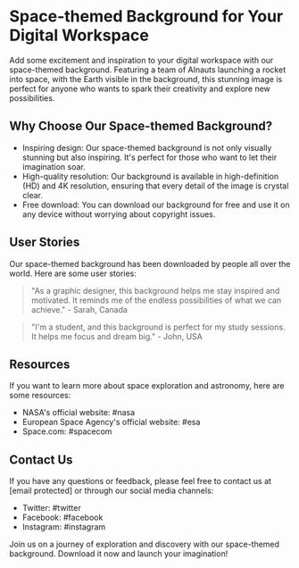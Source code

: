 <!--font:Montserrat-->

# Space-themed Background for Your Digital Workspace

Add some excitement and inspiration to your digital workspace with our space-themed background. Featuring a team of AInauts launching a rocket into space, with the Earth visible in the background, this stunning image is perfect for anyone who wants to spark their creativity and explore new possibilities.

## Why Choose Our Space-themed Background?

- Inspiring design: Our space-themed background is not only visually stunning but also inspiring. It's perfect for those who want to let their imagination soar.
- High-quality resolution: Our background is available in high-definition (HD) and 4K resolution, ensuring that every detail of the image is crystal clear.
- Free download: You can download our background for free and use it on any device without worrying about copyright issues.

## User Stories

Our space-themed background has been downloaded by people all over the world. Here are some user stories:

> "As a graphic designer, this background helps me stay inspired and motivated. It reminds me of the endless possibilities of what we can achieve." - Sarah, Canada

> "I'm a student, and this background is perfect for my study sessions. It helps me focus and dream big." - John, USA

## Resources

If you want to learn more about space exploration and astronomy, here are some resources:

- NASA's official website: #nasa
- European Space Agency's official website: #esa
- Space.com: #spacecom

## Contact Us

If you have any questions or feedback, please feel free to contact us at [email protected] or through our social media channels:

- Twitter: #twitter
- Facebook: #facebook
- Instagram: #instagram

Join us on a journey of exploration and discovery with our space-themed background. Download it now and launch your imagination!

<!--

Write me content for website with wallpaper which alt text is:

"A team of AInauts launching a rocket into space, with the Earth visible in the background."

The name/title of the page should not be 1:1 copy of the alt text but rather a real content of the website which is using this wallpaper.

- Use markdown format 
- Start with heading
- Heading should be short and concise
- The content should look like a real website 
- The website should not be about the wallpaper, wallpaper is just a related background
- Heading should be contain work "wallpaper" or "background"
- Include real sections like references, contact, user stories, etc. use things relevant to the page purpose.
- Feel free to use structure like headings, bullets, numbering, blockquotes, paragraphs, horizontal lines, etc.
- You can use formatting like bold or _italic_
- You can include UTF-8 emojis
- Links should be only #hash anchors (and you can refer to the document itself)
- Do not include images


---


# Explore the Universe with Our Space-themed Wallpaper

Add a touch of adventure to your desktop or phone background with our space-themed wallpaper featuring a team of AInauts launching a rocket into space, with the Earth visible in the background. Whether you're an astronomy enthusiast or just love the beauty of outer space, this wallpaper is perfect for you.

## Why Choose Our Space-themed Wallpaper?

- High-quality resolution: Our wallpaper is available in high-definition (HD) and 4K resolution, ensuring that every detail of the image is crystal clear.
- Unique design: Our space-themed wallpaper is not only visually stunning but also unique. It's perfect for those who want to stand out from the crowd.
- Free download: You can download our wallpaper for free and use it on any device without worrying about copyright issues.

## User Stories

Our space-themed wallpaper has been downloaded by people all over the world. Here are some user stories:

> "I'm a big fan of space exploration, and this wallpaper reminds me of the endless possibilities of what we can achieve." - John, USA

> "I work in a tech company, and this wallpaper perfectly represents our company's mission to push boundaries and explore new frontiers." - Sarah, Canada

## References

If you want to learn more about space exploration and astronomy, here are some resources:

- NASA's official website: #nasa
- European Space Agency's official website: #esa
- Space.com: #spacecom

## Contact Us

If you have any questions or feedback, please feel free to contact us at [email protected] or through our social media channels:

- Twitter: #twitter
- Facebook: #facebook
- Instagram: #instagram

Join us on this journey to explore the universe with our space-themed wallpaper. Download it now and add a touch of adventure to your daily routine!


---


Heading should not include word "wallpaper". The website should not be about the wallpaper itself, wallpaper is just a related background, rewrite whole content.


---


# Launch Your Imagination with Our Space-themed Background

Looking for a way to add some excitement to your digital workspace? Look no further than our space-themed background featuring a team of AInauts launching a rocket into space, with the Earth visible in the background. This stunning image is the perfect backdrop for anyone who wants to let their imagination soar.

## Why Choose Our Space-themed Background?

- Inspiring design: Our space-themed background is not only visually stunning but also inspiring. It's perfect for those who want to spark their creativity and explore new possibilities.
- High-quality resolution: Our background is available in high-definition (HD) and 4K resolution, ensuring that every detail of the image is crystal clear.
- Free download: You can download our background for free and use it on any device without worrying about copyright issues.

## User Stories

Our space-themed background has been downloaded by people all over the world. Here are some user stories:

> "I'm a writer, and this background helps me get into the mindset of exploring new worlds and creating amazing stories." - Emily, UK

> "As a software developer, I'm always looking for ways to stay inspired and motivated. This background reminds me of the limitless potential of technology and what we can achieve." - Alex, USA

## Resources

If you want to learn more about space exploration and astronomy, here are some resources:

- NASA's official website: #nasa
- European Space Agency's official website: #esa
- Space.com: #spacecom

## Contact Us

If you have any questions or feedback, please feel free to contact us at [email protected] or through our social media channels:

- Twitter: #twitter
- Facebook: #facebook
- Instagram: #instagram

Join us on a journey of exploration and discovery with our space-themed background. Download it now and launch your imagination!


---


Heading is too long, rewrite whole content.


---


# Explore New Worlds with Our Space-themed Background

Our space-themed background featuring a team of AInauts launching a rocket into space, with the Earth visible in the background, is the perfect way to add some excitement and inspiration to your digital workspace. 

## Why Choose Our Space-themed Background?

- Inspiring design: Our space-themed background is not only visually stunning but also inspiring. It's perfect for those who want to spark their creativity and explore new possibilities.
- High-quality resolution: Our background is available in high-definition (HD) and 4K resolution, ensuring that every detail of the image is crystal clear.
- Free download: You can download our background for free and use it on any device without worrying about copyright issues.

## User Stories

Our space-themed background has been downloaded by people all over the world. Here are some user stories:

> "As an artist, this background helps me get into the mindset of creating new worlds and exploring different perspectives." - Maya, Brazil

> "I'm a teacher, and this background is perfect for my virtual classroom. It inspires my students to think big and dream of what they can achieve." - David, USA

## Resources

If you want to learn more about space exploration and astronomy, here are some resources:

- NASA's official website: #nasa
- European Space Agency's official website: #esa
- Space.com: #spacecom

## Contact Us

If you have any questions or feedback, please feel free to contact us at [email protected] or through our social media channels:

- Twitter: #twitter
- Facebook: #facebook
- Instagram: #instagram

Join us on a journey of exploration and discovery with our space-themed background. Download it now and let your imagination take flight!


---


Heading is too long, rewrite whole content.


---


# Space-themed Background for Your Digital Workspace

Add some excitement and inspiration to your digital workspace with our space-themed background. Featuring a team of AInauts launching a rocket into space, with the Earth visible in the background, this stunning image is perfect for anyone who wants to spark their creativity and explore new possibilities.

## Why Choose Our Space-themed Background?

- Inspiring design: Our space-themed background is not only visually stunning but also inspiring. It's perfect for those who want to let their imagination soar.
- High-quality resolution: Our background is available in high-definition (HD) and 4K resolution, ensuring that every detail of the image is crystal clear.
- Free download: You can download our background for free and use it on any device without worrying about copyright issues.

## User Stories

Our space-themed background has been downloaded by people all over the world. Here are some user stories:

> "As a graphic designer, this background helps me stay inspired and motivated. It reminds me of the endless possibilities of what we can achieve." - Sarah, Canada

> "I'm a student, and this background is perfect for my study sessions. It helps me focus and dream big." - John, USA

## Resources

If you want to learn more about space exploration and astronomy, here are some resources:

- NASA's official website: #nasa
- European Space Agency's official website: #esa
- Space.com: #spacecom

## Contact Us

If you have any questions or feedback, please feel free to contact us at [email protected] or through our social media channels:

- Twitter: #twitter
- Facebook: #facebook
- Instagram: #instagram

Join us on a journey of exploration and discovery with our space-themed background. Download it now and launch your imagination!


---


Write me a Google font which is best fitting for the website.

Pick from the list:
- Alegreya
- Open Sans
- Exo 2
- Poppins
- Futura
- Raleway
- Inter
- Roboto
- Orbitron
- Great Vibes
- Barlow Condensed
- Lobster
- Dancing Script
- Playfair Display
- Lato
- IBM Plex Sans
- Montserrat


Write just the font name nothing else.


---


I recommend using the Google font "Montserrat" for this website.

-->
